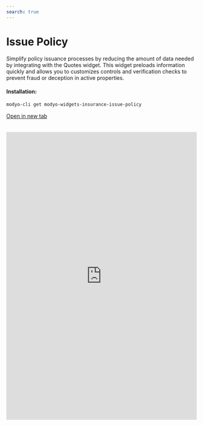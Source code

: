 ```yaml
---
search: true
---
```


# Issue Policy

Simplify policy issuance processes by reducing the amount of data needed by integrating with the Quotes widget. This widget preloads information quickly and allows you to customizes controls and verification checks to prevent fraud or deception in active properties.

#### Installation:

```bash
modyo-cli get modyo-widgets-insurance-issue-policy
```

[Open in new tab](https://widgets.modyo.com/insurance/broker/issue-policy)

 <iframe id="widgetFrame" src="https://widgets.modyo.com/seguros/broker/emitir-poliza" width="100%" frameBorder="0"  style="min-height:762px;overflow:auto;margin-top:20px;"/> 

| Feature      | Description                                                                                                                                                                                                             |
|--------------------|-------------------------------------------------------------------------------------------------------------------------------------------------------------------------------------------------------------------------|
| Saved           | Not always intermediaries have all the data at hand, help them with options that generate draft policies without losing that issue.                                                                   |
| Effective Dates | Allow your intermediaries to select only the effective date or type of Co-Ownership to be insured. Save time filling data by integrating these steps with the information collected in the quoter. |
| Overview            | Presents a summary of the quote before generating it to validate hedges, deductibles and offers the option to display the premium increase percentages selected in the quote.                       |
